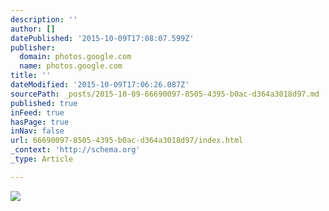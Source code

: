 ```yaml
---
description: ''
author: []
datePublished: '2015-10-09T17:08:07.599Z'
publisher:
  domain: photos.google.com
  name: photos.google.com
title: ''
dateModified: '2015-10-09T17:06:26.087Z'
sourcePath: _posts/2015-10-09-66690097-8505-4395-b0ac-d364a3018d97.md
published: true
inFeed: true
hasPage: true
inNav: false
url: 66690097-8505-4395-b0ac-d364a3018d97/index.html
_context: 'http://schema.org'
_type: Article

---
```

![](https://lh3.googleusercontent.com/klZswN4KSvw8s_4mzUzdYT8BAtacmu2UHSaEKHsUM8Se8jHPCOAcZ_tyyp6Cvut5g-10BusDlizn3n2j394oTqaol9CuChWou1HaHf3hIFetvc8Y73c2QZVkCG11smxvY1xlLTH0gQGxONjPtV1giwoqc_XJFUQTRO5M-fqWED2OiwQ5KHKh8SX4U-pRaKoviQXEfrD3pWjyzLsmUIYd1g84rdlkd0AyfFLiNww543iulGuYiPcDkmWCHupMhcFMTg6lQodxpm9Mi7GAkls-A6gKbplKLhuWBXqOjD_47jUZQraWKAmSA4pt9mV0fWMfwWRAR26u43ep-JPfEmANCWEXaYjaHtibDAsFN9ZXpEM5L50abb1fpT8nkMwsDcnKYfSSY-4HcJvcoPnWF7QOf0CW9A7yyi4DtCG3agUFywoHftKxDWEHUeaN71G_XLNTvtAu_jGNTkcYmu3RmGQE_kWiwlIGiWua-gNkavW33uLzMh05QOKDaPYZwU_Q_VUXkLrNl5XpTe00mte4s-3JVC6LI0-T7jqtuEGeshJsxJO9=w459-h975-no)